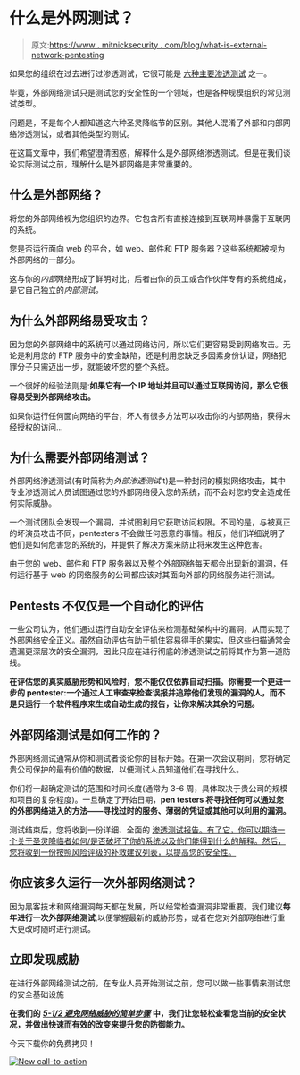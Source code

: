 # 什么是外网测试？

> 原文:[https://www . mitnicksecurity . com/blog/what-is-external-network-pentesting](https://www.mitnicksecurity.com/blog/what-is-external-network-pentesting)

如果您的组织在过去进行过[](https://www.mitnicksecurity.com/blog/what-is-penetration-testing)渗透测试，它很可能是 [六种主要渗透测试](https://www.mitnicksecurity.com/blog/understanding-the-6-main-types-of-penetration-testing) 之一。

毕竟，外部网络测试只是测试您的安全性的一个领域，也是各种规模组织的常见测试类型。

问题是，不是每个人都知道这六种圣灵降临节的区别。其他人混淆了外部和内部网络渗透测试，或者其他类型的测试。

在这篇文章中，我们希望澄清困惑，解释什么是外部网络渗透测试。但是在我们谈论实际测试之前，理解什么是外部网络是非常重要的。

## 什么是外部网络？

将您的外部网络视为您组织的边界。它包含所有直接连接到互联网并暴露于互联网的系统。

您是否运行面向 web 的平台，如 web、邮件和 FTP 服务器？这些系统都被视为外部网络的一部分。

这与你的*内部*网络形成了鲜明对比，后者由你的员工或合作伙伴专有的系统组成，是它自己独立的*内部测试。*

## 为什么外部网络易受攻击？

因为您的外部网络中的系统可以通过网络访问，所以它们更容易受到网络攻击。无论是利用您的 FTP 服务中的安全缺陷，还是利用您缺乏多因素身份认证，网络犯罪分子只需迈出一步，就能破坏您的整个系统。

一个很好的经验法则是:**如果它有一个 IP 地址并且可以通过互联网访问，那么它很容易受到外部网络攻击。**

如果你运行任何面向网络的平台，坏人有很多方法可以攻击你的内部网络，获得未经授权的访问...

## 为什么需要外部网络测试？

外部网络渗透测试(有时简称为*外部渗透测试* t)是一种封闭的模拟网络攻击，其中专业渗透测试人员试图通过您的外部网络侵入您的系统，而不会对您的安全造成任何实际威胁。

一个测试团队会发现一个漏洞，并试图利用它获取访问权限。不同的是，与被真正的坏演员攻击不同，pentesters 不会做任何恶意的事情。相反，他们详细说明了他们是如何危害您的系统的，并提供了解决方案来防止将来发生这种危害。

由于您的 web、邮件和 FTP 服务器以及整个外部网络每天都会出现新的漏洞，任何运行基于 web 的网络服务的公司都应该对其面向外部的网络服务进行测试。

## Pentests 不仅仅是一个自动化的评估

一些公司认为，他们通过运行自动安全评估来检测基础架构中的漏洞，从而实现了外部网络安全正义。虽然自动评估有助于抓住容易得手的果实，但这些扫描通常会遗漏更深层次的安全漏洞，因此只应在进行彻底的渗透测试之前将其作为第一道防线。

**在评估您的真实威胁形势和风险时，您不能仅仅依靠自动扫描。你需要一个更进一步的 pentester:一个通过人工审查来检查误报并追踪他们发现的漏洞的人，而不是只运行一个软件程序来生成自动生成的报告，让你来解决其余的问题。**

## 外部网络测试是如何工作的？

外部网络测试通常从你和测试者谈论你的目标开始。在第一次会议期间，您将确定贵公司保护的最有价值的数据，以便测试人员知道他们在寻找什么。

你们将一起确定测试的范围和时间长度(通常为 3-6 周，具体取决于贵公司的规模和项目的复杂程度)。一旦确定了开始日期，**pen testers 将寻找任何可以通过您的外部网络进入的方法——寻找过时的服务、薄弱的凭证或其他可以利用的漏洞。**

测试结束后，您将收到一份详细、全面的 [渗透测试报告。有了它，你可以期待一个关于圣灵降临者如何/是否破坏了你的系统以及他们能得到什么的解释。然后，您将收到一份按照风险评级的补救建议列表，以提高您的安全性。](https://www.mitnicksecurity.com/blog/the-anatomy-of-a-penetration-testing-report-an-infographic)

## 你应该多久运行一次外部网络测试？

因为黑客技术和网络漏洞每天都在发展，所以经常检查漏洞非常重要。我们建议**每年进行一次外部网络测试**,以便掌握最新的威胁形势，或者在您对外部网络进行重大更改时随时进行测试。

## 立即发现威胁

在进行外部网络测试之前，在专业人员开始测试之前，您可以做一些事情来测试您的安全基础设施

**在我们的** [***5-1/2 避免网络威胁的简单步骤***](https://www.mitnicksecurity.com/lp-easy-steps-to-avoid-cyber-threats) **中，我们让您轻松查看您当前的安全状况，并做出快速而有效的改变来提升您的防御能力。**

今天下载你的免费拷贝！

[![New call-to-action](../Images/95ee2efaa0b0e1050f47338da41f7869.png)](https://cta-redirect.hubspot.com/cta/redirect/3875471/7f9b1de1-cf7c-4700-8892-cdf9402b32cf)